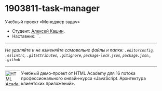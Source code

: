 # 1903811-task-manager
Учебный проект «Менеджер задач»

* Студент: [Алексей Кашин](https://up.htmlacademy.ru/javascript/24/user/1903811).
* Наставник: ``.

---

_Не удаляйте и не изменяйте самовольно файлы и папки:_
_`.editorconfig`, `.eslintrc`, `.gitattributes`, `.gitignore`, `package-lock.json`, `package.json`., `.github`_

---

<a href="https://htmlacademy.ru/intensive/javascript"><img align="left" width="50" height="50" alt="HTML Academy" src="https://up.htmlacademy.ru/static/img/intensive/javascript/logo-for-github-2.png"></a>
Учебный демо-проект от HTML Academy для 16 потока профессионального онлайн‑курса «JavaScript. Архитектура клиентских приложений».
